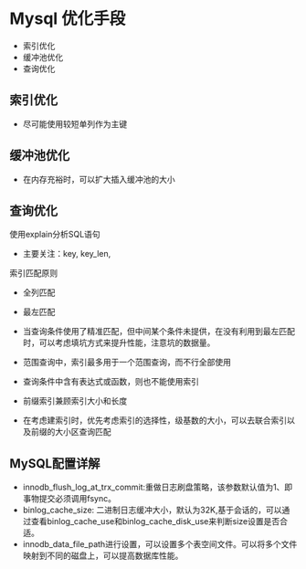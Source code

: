 
# Mysql 优化手段 #

- 索引优化
- 缓冲池优化
- 查询优化


## 索引优化

- 尽可能使用较短单列作为主键

## 缓冲池优化

- 在内存充裕时，可以扩大插入缓冲池的大小

## 查询优化

使用explain分析SQL语句

- 主要关注：key, key_len, 

索引匹配原则

- 全列匹配
- 最左匹配
- 当查询条件使用了精准匹配，但中间某个条件未提供，在没有利用到最左匹配时，可以考虑填坑方式来提升性能，注意坑的数据量。
- 范围查询中，索引最多用于一个范围查询，而不行全部使用
- 查询条件中含有表达式或函数，则也不能使用索引


- 前缀索引兼顾索引大小和长度
- 在考虑建索引时，优先考虑索引的选择性，级基数的大小，可以去联合索引以及前缀的大小区查询匹配


## MySQL配置详解

- innodb_flush_log_at_trx_commit:重做日志刷盘策略，该参数默认值为1、即事物提交必须调用fsync。
- binlog\_cache\_size: 二进制日志缓冲大小，默认为32K,基于会话的，可以通过查看binlog\_cache\_use和binlog\_cache\_disk\_use来判断size设置是否合适。
- innodb\_data\_file\_path进行设置，可以设置多个表空间文件。可以将多个文件映射到不同的磁盘上，可以提高数据库性能。



